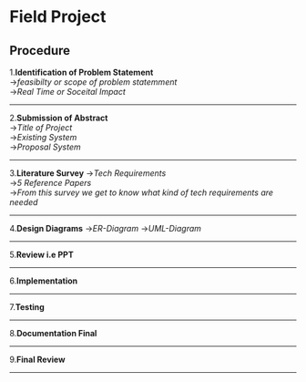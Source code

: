 # Field Project
## Procedure
1.**Identification of Problem Statement**<br>
->*feasibilty or scope of problem statemment*<br>
->*Real Time or Soceital Impact*<br>
________________________________________________________________________________________________________________________________
2.**Submission of Abstract**<br>
->*Title of Project*<br>
->*Existing System*<br>
->*Proposal System*<br>
________________________________________________________________________________________________________________________________
3.**Literature Survey**
->*Tech Requirements*<br>
->*5 Reference Papers*<br>
->*From this survey we get to know what kind of tech requirements are needed*<br>   
________________________________________________________________________________________________________________________________
4.**Design Diagrams**
->*ER-Diagram*
->*UML-Diagram*
________________________________________________________________________________________________________________________________
5.**Review i.e PPT**
________________________________________________________________________________________________________________________________
6.**Implementation**
________________________________________________________________________________________________________________________________
7.**Testing**
________________________________________________________________________________________________________________________________
8.**Documentation Final**
________________________________________________________________________________________________________________________________
9.**Final Review**
________________________________________________________________________________________________________________________________

